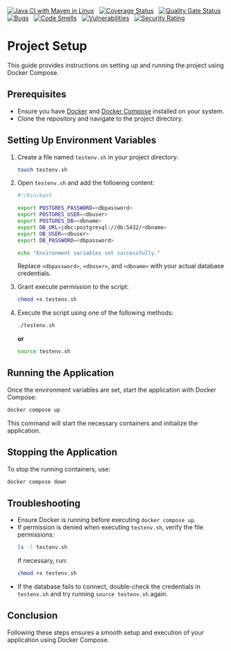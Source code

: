 [![Java CI with Maven in Linux](https://github.com/UNIFI-RESILIENCE/HotelProject/actions/workflows/maven.yaml/badge.svg)](https://github.com/UNIFI-RESILIENCE/HotelProject/actions/workflows/maven.yaml) 
&nbsp; 
[![Coverage Status](https://coveralls.io/repos/github/UNIFI-RESILIENCE/HotelProject/badge.svg?branch=main)](https://coveralls.io/github/UNIFI-RESILIENCE/HotelProject?branch=ci-coveralls) 
&nbsp;
[![Quality Gate Status](https://sonarcloud.io/api/project_badges/measure?project=com.hotels.app%3Arooms&metric=alert_status)](https://sonarcloud.io/summary/new_code?id=com.hotels.app%3Arooms) 
&nbsp;
[![Bugs](https://sonarcloud.io/api/project_badges/measure?project=com.hotels.app%3Arooms&metric=bugs)](https://sonarcloud.io/summary/new_code?id=com.hotels.app%3Arooms) 
&nbsp;
[![Code Smells](https://sonarcloud.io/api/project_badges/measure?project=com.hotels.app%3Arooms&metric=code_smells)](https://sonarcloud.io/summary/new_code?id=com.hotels.app%3Arooms) 
&nbsp;
[![Vulnerabilities](https://sonarcloud.io/api/project_badges/measure?project=com.hotels.app%3Arooms&metric=vulnerabilities)](https://sonarcloud.io/summary/new_code?id=com.hotels.app%3Arooms) 
&nbsp;
[![Security Rating](https://sonarcloud.io/api/project_badges/measure?project=com.hotels.app%3Arooms&metric=security_rating)](https://sonarcloud.io/summary/new_code?id=com.hotels.app%3Arooms)


# Project Setup

This guide provides instructions on setting up and running the project using Docker Compose.

## Prerequisites

- Ensure you have [Docker](https://www.docker.com/) and [Docker Compose](https://docs.docker.com/compose/) installed on your system.
- Clone the repository and navigate to the project directory.

## Setting Up Environment Variables

1. Create a file named `testenv.sh` in your project directory:

   ```sh
   touch testenv.sh
   ```

2. Open `testenv.sh` and add the following content:

   ```sh
   #!/bin/bash

   export POSTGRES_PASSWORD=<dbpassword>
   export POSTGRES_USER=<dbuser>
   export POSTGRES_DB=<dbname>
   export DB_URL=jdbc:postgresql://db:5432/<dbname>
   export DB_USER=<dbuser>
   export DB_PASSWORD=<dbpassword>

   echo "Environment variables set successfully."
   ```

   Replace `<dbpassword>`, `<dbuser>`, and `<dbname>` with your actual database credentials.

3. Grant execute permission to the script:

   ```sh
   chmod +x testenv.sh
   ```

4. Execute the script using one of the following methods:

   ```sh
   ./testenv.sh
   ```

   **or**

   ```sh
   source testenv.sh
   ```

## Running the Application

Once the environment variables are set, start the application with Docker Compose:

```sh
docker compose up
```

This command will start the necessary containers and initialize the application.

## Stopping the Application

To stop the running containers, use:

```sh
docker compose down
```

## Troubleshooting

- Ensure Docker is running before executing `docker compose up`.
- If permission is denied when executing `testenv.sh`, verify the file permissions:
  ```sh
  ls -l testenv.sh
  ```
  If necessary, run:
  ```sh
  chmod +x testenv.sh
  ```
- If the database fails to connect, double-check the credentials in `testenv.sh` and try running `source testenv.sh` again.

## Conclusion

Following these steps ensures a smooth setup and execution of your application using Docker Compose.